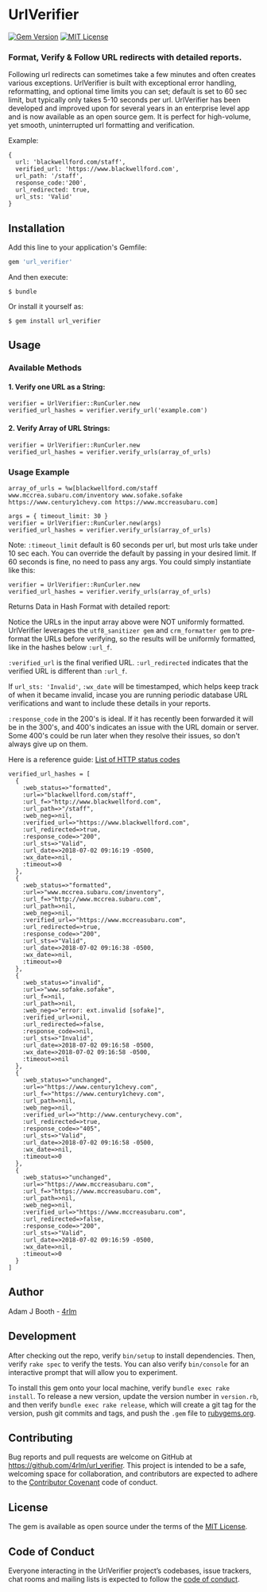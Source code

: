 # UrlVerifier

[![Gem Version](https://badge.fury.io/rb/url_verifier.svg)](https://badge.fury.io/rb/url_verifier)
[![MIT License](https://img.shields.io/badge/License-MIT-yellow.svg)](https://opensource.org/licenses/MIT)


### Format, Verify & Follow URL redirects with detailed reports.

Following url redirects can sometimes take a few minutes and often creates various exceptions.  UrlVerifier is built with exceptional error handling, reformatting, and optional time limits you can set; default is set to 60 sec limit, but typically only takes 5-10 seconds per url.  UrlVerifier has been developed and improved upon for several years in an enterprise level app and is now available as an open source gem.  It is perfect for high-volume, yet smooth, uninterrupted url formatting and verification.

Example:

```
{
  url: 'blackwellford.com/staff',
  verified_url: 'https://www.blackwellford.com',
  url_path: '/staff',
  response_code:'200',
  url_redirected: true,
  url_sts: 'Valid'
}
```

## Installation

Add this line to your application's Gemfile:

```ruby
gem 'url_verifier'
```

And then execute:

    $ bundle

Or install it yourself as:

    $ gem install url_verifier

## Usage

### Available Methods

#### 1. Verify one URL as a String:

```
verifier = UrlVerifier::RunCurler.new
verified_url_hashes = verifier.verify_url('example.com')
```

#### 2. Verify Array of URL Strings:

```
verifier = UrlVerifier::RunCurler.new
verified_url_hashes = verifier.verify_urls(array_of_urls)
```


### Usage Example

```
array_of_urls = %w[blackwellford.com/staff www.mccrea.subaru.com/inventory www.sofake.sofake https://www.century1chevy.com https://www.mccreasubaru.com]

args = { timeout_limit: 30 }
verifier = UrlVerifier::RunCurler.new(args)
verified_url_hashes = verifier.verify_urls(array_of_urls)
```
Note: `:timeout_limit` default is 60 seconds per url, but most urls take under 10 sec each.  You can override the default by passing in your desired limit.  If 60 seconds is fine, no need to pass any args.  You could simply instantiate like this:

```
verifier = UrlVerifier::RunCurler.new
verified_url_hashes = verifier.verify_urls(array_of_urls)
```

Returns Data in Hash Format with detailed report:

Notice the URLs in the input array above were NOT uniformly formatted.  UrlVerifier leverages the `utf8_sanitizer gem` and `crm_formatter gem` to pre-format the URLs before verifying, so the results will be uniformly formatted, like in the hashes below `:url_f`.  

`:verified_url` is the final verified URL.  `:url_redirected` indicates that the verified URL is different than `:url_f`.  

If `url_sts: 'Invalid'`, `:wx_date` will be timestamped, which helps keep track of when it became invalid, incase you are running periodic database URL verifications and want to include these details in your reports.

`:response_code` in the 200's is ideal.  If it has recently been forwarded it will be in the 300's, and 400's indicates an issue with the URL domain or server.  Some 400's could be run later when they resolve their issues, so don't always give up on them.  

Here is a reference guide: [List of HTTP status codes](https://en.wikipedia.org/wiki/List_of_HTTP_status_codes)

```
verified_url_hashes = [
  {
    :web_status=>"formatted",
    :url=>"blackwellford.com/staff",
    :url_f=>"http://www.blackwellford.com",
    :url_path=>"/staff",
    :web_neg=>nil,
    :verified_url=>"https://www.blackwellford.com",
    :url_redirected=>true,
    :response_code=>"200",
    :url_sts=>"Valid",
    :url_date=>2018-07-02 09:16:19 -0500,
    :wx_date=>nil,
    :timeout=>0
  },
  {
    :web_status=>"formatted",
    :url=>"www.mccrea.subaru.com/inventory",
    :url_f=>"http://www.mccrea.subaru.com",
    :url_path=>nil,
    :web_neg=>nil,
    :verified_url=>"https://www.mccreasubaru.com",
    :url_redirected=>true,
    :response_code=>"200",
    :url_sts=>"Valid",
    :url_date=>2018-07-02 09:16:38 -0500,
    :wx_date=>nil,
    :timeout=>0
  },
  {
    :web_status=>"invalid",
    :url=>"www.sofake.sofake",
    :url_f=>nil,
    :url_path=>nil,
    :web_neg=>"error: ext.invalid [sofake]",
    :verified_url=>nil,
    :url_redirected=>false,
    :response_code=>nil,
    :url_sts=>"Invalid",
    :url_date=>2018-07-02 09:16:58 -0500,
    :wx_date=>2018-07-02 09:16:58 -0500,
    :timeout=>nil
  },
  {
    :web_status=>"unchanged",
    :url=>"https://www.century1chevy.com",
    :url_f=>"https://www.century1chevy.com",
    :url_path=>nil,
    :web_neg=>nil,
    :verified_url=>"http://www.centurychevy.com",
    :url_redirected=>true,
    :response_code=>"405",
    :url_sts=>"Valid",
    :url_date=>2018-07-02 09:16:58 -0500,
    :wx_date=>nil,
    :timeout=>0
  },
  {
    :web_status=>"unchanged",
    :url=>"https://www.mccreasubaru.com",
    :url_f=>"https://www.mccreasubaru.com",
    :url_path=>nil,
    :web_neg=>nil,
    :verified_url=>"https://www.mccreasubaru.com",
    :url_redirected=>false,
    :response_code=>"200",
    :url_sts=>"Valid",
    :url_date=>2018-07-02 09:16:59 -0500,
    :wx_date=>nil,
    :timeout=>0
  }
]
```

## Author

Adam J Booth  - [4rlm](https://github.com/4rlm)


## Development

After checking out the repo, verify `bin/setup` to install dependencies. Then, verify `rake spec` to verify the tests. You can also verify `bin/console` for an interactive prompt that will allow you to experiment.

To install this gem onto your local machine, verify `bundle exec rake install`. To release a new version, update the version number in `version.rb`, and then verify `bundle exec rake release`, which will create a git tag for the version, push git commits and tags, and push the `.gem` file to [rubygems.org](https://rubygems.org).

## Contributing

Bug reports and pull requests are welcome on GitHub at https://github.com/4rlm/url_verifier. This project is intended to be a safe, welcoming space for collaboration, and contributors are expected to adhere to the [Contributor Covenant](http://contributor-covenant.org) code of conduct.

## License

The gem is available as open source under the terms of the [MIT License](https://opensource.org/licenses/MIT).

## Code of Conduct

Everyone interacting in the UrlVerifier project’s codebases, issue trackers, chat rooms and mailing lists is expected to follow the [code of conduct](https://github.com/4rlm/url_verifier/blob/master/CODE_OF_CONDUCT.md).
